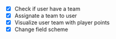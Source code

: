 - [x] Check if user have a team
- [x] Assignate a team to user
- [x] Visualize user team with player points
- [x] Change field scheme
